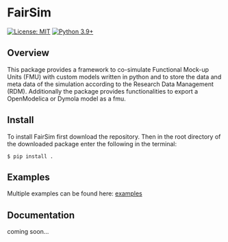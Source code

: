  # FairSim
[![License: MIT](https://img.shields.io/badge/License-MIT-yellow.svg)](https://opensource.org/licenses/MIT)
[![Python 3.9+](https://img.shields.io/badge/python-3.9+-blue.svg)](https://www.python.org/downloads/)
 ## Overview
This package provides a framework to co-simulate Functional Mock-up Units (FMU)
with custom models written in python and to store the data and
meta data of the simulation according to the Research Data Management (RDM).
Additionally the package provides functionalities to export a OpenModelica or
Dymola model as a fmu.
 ## Install
To install FairSim first download the repository. Then in the root directory of the downloaded package enter the following in the terminal:
```console
$ pip install .
```
## Examples

Multiple examples can be found here: [examples](https://git.rwth-aachen.de/fst-tuda/projects/digitalization/fair_sim/fair_sim_release/-/tree/master/examples)

## Documentation
coming soon...
